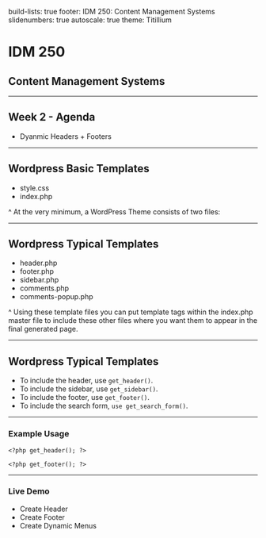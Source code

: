 build-lists: true
footer: IDM 250: Content Management Systems
slidenumbers: true
autoscale: true
theme: Titillium

# IDM 250
## Content Management Systems

---
## Week 2 - Agenda
- Dyanmic Headers + Footers



---
## Wordpress Basic Templates
- style.css
- index.php

^ At the very minimum, a WordPress Theme consists of two files: 

---
## Wordpress Typical Templates 
- header.php
- footer.php
- sidebar.php
- comments.php
- comments-popup.php

^ Using these template files you can put template tags within the index.php master file to include these other files where you want them to appear in the final generated page. 

---

## Wordpress Typical Templates 
- To include the header, use `get_header()`.
- To include the sidebar, use `get_sidebar()`.
- To include the footer, use `get_footer()`.
- To include the search form, `use get_search_form()`.

--- 

### Example Usage 
```
<?php get_header(); ?>

<?php get_footer(); ?>
```

---

### Live Demo
- Create Header
- Create Footer
- Create Dynamic Menus